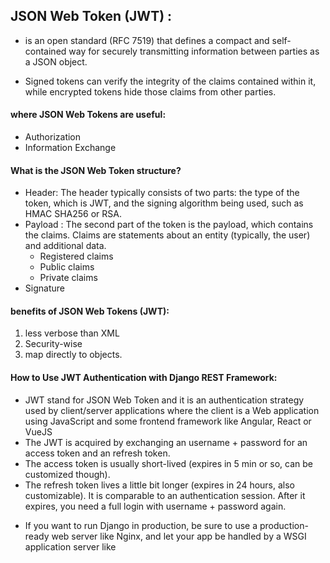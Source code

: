## JSON Web Token (JWT) :
- is an open standard (RFC 7519) that defines a compact and self-contained way for securely transmitting information between parties as a JSON object.

- Signed tokens can verify the integrity of the claims contained within it, while encrypted tokens hide those claims from other parties. 

#### where JSON Web Tokens are useful:
- Authorization
- Information Exchange
#### What is the JSON Web Token structure?
- Header: The header typically consists of two parts: the type of the token, which is JWT, and the signing algorithm being used, such as HMAC SHA256 or RSA.
- Payload : The second part of the token is the payload, which contains the claims. Claims are statements about an entity (typically, the user) and additional data. 
    - Registered claims
    - Public claims
    - Private claims
- Signature

#### benefits of JSON Web Tokens (JWT):
1) less verbose than XML
2) Security-wise
3) map directly to objects.

#### How to Use JWT Authentication with Django REST Framework:
- JWT stand for JSON Web Token and it is an authentication strategy used by client/server applications where the client is a Web application using JavaScript and some frontend framework like Angular, React or VueJS
- The JWT is acquired by exchanging an username + password for an access token and an refresh token.
- The access token is usually short-lived (expires in 5 min or so, can be customized though).
- The refresh token lives a little bit longer (expires in 24 hours, also customizable). It is comparable to an authentication session. After it expires, you need a full login with username + password again.

* If you want to run Django in production, be sure to use a production-ready web server like Nginx, and let your app be handled by a WSGI application server like